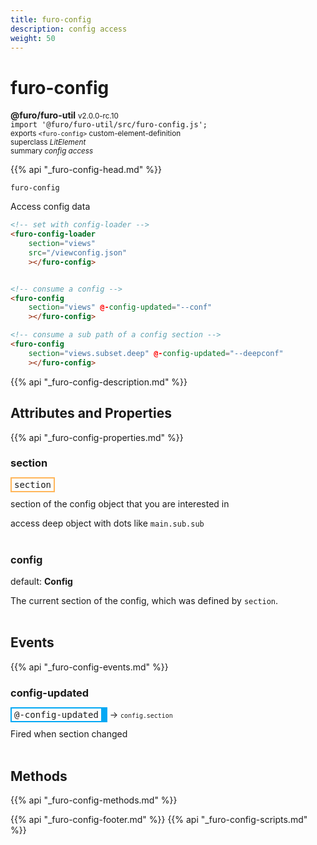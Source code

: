 ```yaml
---
title: furo-config
description: config access
weight: 50
---
```


# furo-config
**@furo/furo-util** <small>v2.0.0-rc.10</small>
<br>`import '@furo/furo-util/src/furo-config.js';`<small>
<br>exports `<furo-config>` custom-element-definition
<br>superclass *LitElement*</small>
<br><small>summary *config access*</small>

{{% api "_furo-config-head.md" %}}

`furo-config`

 Access config data


```html
<!-- set with config-loader -->
<furo-config-loader
    section="views"
    src="/viewconfig.json"
    ></furo-config>


<!-- consume a config -->
<furo-config
    section="views" @-config-updated="--conf"
    ></furo-config>

<!-- consume a sub path of a config section -->
<furo-config
    section="views.subset.deep" @-config-updated="--deepconf"
    ></furo-config>
```

{{% api "_furo-config-description.md" %}}


## Attributes and Properties
{{% api "_furo-config-properties.md" %}}



### **section**

<span  style="border-width:2px; border-style: solid;border-color:  rgb(255, 182, 91);font-family:monospace; padding:2px 4px;">section</span>
</small>

section of the config object that you are interested in

access deep object with dots like `main.sub.sub`
<br><br>

### **config**
default: **Config**</small>

The current section of the config, which was defined by `section`.
<br><br>
## Events
{{% api "_furo-config-events.md" %}}

### **config-updated**
<span  style="border-width:2px 10px 2px 2px; border-style: solid;border-color:  rgb(2, 168, 244);font-family:monospace; padding:2px 4px;">@-config-updated</span>
→ <small>`config.section`</small>

Fired when section changed
<br><br>

## Methods
{{% api "_furo-config-methods.md" %}}







{{% api "_furo-config-footer.md" %}}
{{% api "_furo-config-scripts.md" %}}
